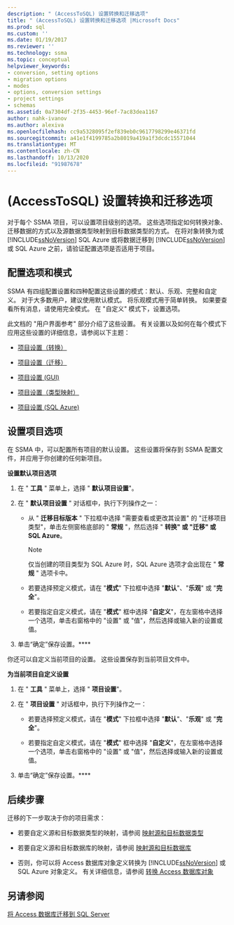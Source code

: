 ```yaml
---
description: " (AccessToSQL) 设置转换和迁移选项"
title: " (AccessToSQL) 设置转换和迁移选项 |Microsoft Docs"
ms.prod: sql
ms.custom: ''
ms.date: 01/19/2017
ms.reviewer: ''
ms.technology: ssma
ms.topic: conceptual
helpviewer_keywords:
- conversion, setting options
- migration options
- modes
- options, conversion settings
- project settings
- schemas
ms.assetid: 0a7304df-2f35-4453-96ef-7ac83dea1167
author: nahk-ivanov
ms.author: alexiva
ms.openlocfilehash: cc9a5328095f2ef839eb0c9617798299e46371fd
ms.sourcegitcommit: a41e1f4199785a2b8019a419a1f3dcdc15571044
ms.translationtype: MT
ms.contentlocale: zh-CN
ms.lasthandoff: 10/13/2020
ms.locfileid: "91987678"
---
```

# <a name="setting-conversion-and-migration-options-accesstosql"></a> (AccessToSQL) 设置转换和迁移选项
对于每个 SSMA 项目，可以设置项目级别的选项。 这些选项指定如何转换对象、迁移数据的方式以及源数据类型映射到目标数据类型的方式。 在将对象转换为或 [!INCLUDE[ssNoVersion](../../includes/ssnoversion-md.md)] SQL Azure 或将数据迁移到 [!INCLUDE[ssNoVersion](../../includes/ssnoversion-md.md)] 或 SQL Azure 之前，请验证配置选项是否适用于项目。  
  
## <a name="configuration-options-and-modes"></a>配置选项和模式  
SSMA 有四组配置设置和四种配置这些设置的模式：默认、乐观、完整和自定义。 对于大多数用户，建议使用默认模式。 将乐观模式用于简单转换。 如果要查看所有消息，请使用完全模式。 在 "自定义" 模式下，设置选项。  
  
此文档的 "用户界面参考" 部分介绍了这些设置。 有关设置以及如何在每个模式下应用这些设置的详细信息，请参阅以下主题：  
  
-   [项目设置（转换）](./project-settings-conversion-accesstosql.md)  
  
-   [项目设置（迁移）](./project-settings-migration-accesstosql.md)  
  
-   [项目设置 (GUI)](../sybase/project-settings-gui-sybasetosql.md)  
  
-   [项目设置（类型映射）](./project-settings-type-mapping-accesstosql.md)  
  
-   [项目设置 (SQL Azure) ](./project-settings-azure-sql-db-accesstosql.md)  
  
## <a name="setting-project-options"></a>设置项目选项  
在 SSMA 中，可以配置所有项目的默认设置。 这些设置将保存到 SSMA 配置文件，并应用于你创建的任何新项目。  
  
**设置默认项目选项**  
  
1.  在 " **工具** " 菜单上，选择 " **默认项目设置**"。  
  
2.  在 " **默认项目设置** " 对话框中，执行下列操作之一：  
  
    -   从 " **迁移目标版本** " 下拉框中选择 "需要查看或更改其设置" 的 "迁移项目类型"，单击左侧窗格底部的 " **常规** "，然后选择 " **转换" 或 "迁移" 或 SQL Azure**。  
  
        > [!NOTE]  
        > 仅当创建的项目类型为 SQL Azure 时，SQL Azure 选项才会出现在 " **常规** " 选项卡中。  
  
    -   若要选择预定义模式，请在 "**模式**" 下拉框中选择 "**默认**"、"**乐观**" 或 "**完全**"。  
  
    -   若要指定自定义模式，请在 "**模式**" 框中选择 "**自定义**"，在左窗格中选择一个选项，单击右窗格中的 "设置" 或 "值"，然后选择或输入新的设置或值。  
  
3.  单击“确定”保存设置。****  
  
你还可以自定义当前项目的设置。 这些设置保存到当前项目文件中。  
  
**为当前项目自定义设置**  
  
1.  在 " **工具** " 菜单上，选择 " **项目设置**"。  
  
2.  在 " **项目设置** " 对话框中，执行下列操作之一：  
  
    -   若要选择预定义模式，请在 "**模式**" 下拉框中选择 "**默认**"、"**乐观**" 或 "**完全**"。  
  
    -   若要指定自定义模式，请在 "**模式**" 框中选择 "**自定义**"，在左窗格中选择一个选项，单击右窗格中的 "设置" 或 "值"，然后选择或输入新的设置或值。  
  
3.  单击“确定”保存设置。****  
  
## <a name="next-steps"></a>后续步骤  
迁移的下一步取决于你的项目需求：  
  
-   若要自定义源和目标数据类型的映射，请参阅 [映射源和目标数据类型](mapping-source-and-target-data-types-accesstosql.md)  
  
-   若要自定义源和目标数据库的映射，请参阅 [映射源和目标数据库](mapping-source-and-target-databases-accesstosql.md)  
  
-   否则，你可以将 Access 数据库对象定义转换为 [!INCLUDE[ssNoVersion](../../includes/ssnoversion-md.md)] 或 SQL Azure 对象定义。 有关详细信息，请参阅 [转换 Access 数据库对象](converting-access-database-objects-accesstosql.md)  
  
## <a name="see-also"></a>另请参阅  
[将 Access 数据库迁移到 SQL Server](migrating-access-databases-to-sql-server-azure-sql-db-accesstosql.md)  
